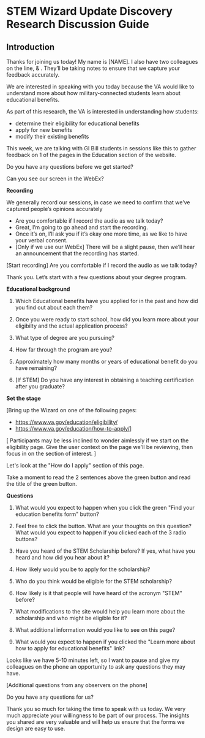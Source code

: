 # STEM Wizard Update Discovery Research Discussion Guide 

## Introduction 

Thanks for joining us today! My name is [NAME]. I also have two colleagues on the line, <Name> & <Name>.  They’ll be taking notes to ensure that we capture your feedback accurately. 

We are interested in speaking with you today because the VA would like to understand more about how military-connected students learn about educational benefits.  

As part of this research, the VA is interested in understanding how students:   
- determine their eligibility for educational benefits
- apply for new benefits
- modify their existing benefits

This week, we are talking with GI Bill students in sessions like this to gather feedback on 1 of the pages in the Education section of the website.

Do you have any questions before we get started?

Can you see our screen in the WebEx?

**Recording**

We generally record our sessions, in case we need to confirm that we’ve captured people’s opinions accurately
- Are you comfortable if I record the audio as we talk today? 
-	Great, I’m going to go ahead and start the recording.
-	Once it’s on, I’ll ask you if it’s okay one more time, as we like to have your verbal consent.  
- [Only if we use our WebEx] There will be a slight pause, then we’ll hear an announcement that the recording has started. 

[Start recording]
Are you comfortable if I record the audio as we talk today? 

Thank you. Let’s start with a few questions about your degree program.

**Educational background**

1.	Which Educational benefits have you applied for in the past and how did you find out about each them?  

2.	Once you were ready to start school, how did you learn more about your eligibilty and the actual application process?

3.	What type of degree are you pursuing?

4.	How far through the program are you?

5.	Approximately how many months or years of educational benefit do you have remaining?

6.	[If STEM] Do you have any interest in obtaining a teaching certification after you graduate?


**Set the stage**

[Bring up the Wizard on one of the following pages:
- https://www.va.gov/education/eligibility/
- https://www.va.gov/education/how-to-apply/]

[ Participants may be less inclined to wonder aimlessly if we start on the eligibility page.  Give the user context on the page we'll be reviewing, then focus in on the section of interest. ]

Let's look at the "How do I apply" section of this page.

Take a moment to read the 2 sentences above the green button and read the title of the green button.

**Questions**  

1.	What would you expect to happen when you click the green "Find your education benefits form" button?

2.	Feel free to click the button.  What are your thoughts on this question? What would you expect to happen if you clicked each of the 3 radio buttons?

4.  Have you heard of the STEM Scholarship before? If yes, what have you heard and how did you hear about it?

5.  How likely would you be to apply for the scholarship?

5.  Who do you think would be eligible for the STEM scholarship?

6.  How likely is it that people will have heard of the acronym "STEM" before? 

7.  What modifications to the site would help you learn more about the scholarship and who might be eligible for it? 

7.  What additional information would you like to see on this page?

8.	What would you expect to happen if you clicked the "Learn more about how to apply for educational benefits" link?


Looks like we have 5-10 minutes left, so I want to pause and give my colleagues on the phone an opportunity to ask any questions they may have.

[Additional questions from any observers on the phone]

Do you have any questions for us?

Thank you so much for taking the time to speak with us today. We very much appreciate your willingness to be part of our process.  The insights you shared are very valuable and will help us ensure that the forms we design are easy to use.

